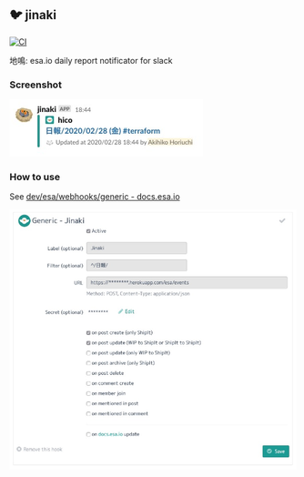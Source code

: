## :bird: jinaki

[![CI](https://github.com/hico-horiuchi/jinaki/actions/workflows/ci.yaml/badge.svg)](https://github.com/hico-horiuchi/jinaki/actions/workflows/ci.yaml)

地鳴: esa.io daily report notificator for slack

### Screenshot

![slack_screenshot.jpg](https://raw.githubusercontent.com/hico-horiuchi/jinaki/master/slack_screenshot.jpg)

### How to use

See [dev/esa/webhooks/generic - docs.esa.io](https://docs.esa.io/posts/37)

![esa_webhook_setting.jpg](https://raw.githubusercontent.com/hico-horiuchi/jinaki/master/esa_webhook_setting.jpg)
